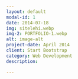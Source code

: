 ```yaml
---
layout: default
modal-id: 1
date: 2014-07-18
img: sitelehi.webp
img-2: PORTFOLIO-1.webp
alt: image-alt
project-date: April 2014
client: Start Bootstrap
category: Web Development
description:

---
```

